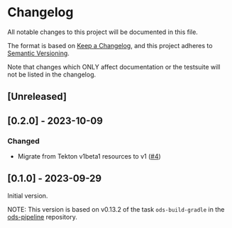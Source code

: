 # Changelog

All notable changes to this project will be documented in this file.

The format is based on [Keep a Changelog](https://keepachangelog.com/en/1.0.0/),
and this project adheres to [Semantic Versioning](https://semver.org/spec/v2.0.0.html).

Note that changes which ONLY affect documentation or the testsuite will not be
listed in the changelog.

## [Unreleased]

## [0.2.0] - 2023-10-09

### Changed

- Migrate from Tekton v1beta1 resources to v1 ([#4](https://github.com/opendevstack/ods-pipeline-gradle/pull/4))

## [0.1.0] - 2023-09-29

Initial version.

NOTE: This version is based on v0.13.2 of the task `ods-build-gradle` in the [ods-pipeline](https://github.com/opendevstack/ods-pipeline) repository.
